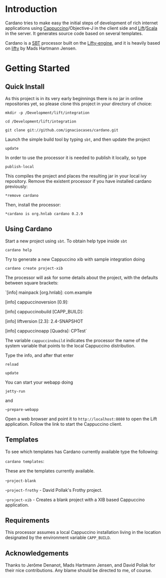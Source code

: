 Introduction
============
Cardano tries to make easy the initial steps of development of rich internet applications using [Cappuccino](http://cappuccino.org)/Objective-J in the client side and [Lift](http://liftweb.net)/[Scala](http://scala-lang.org/) in the server. It generates source code based on several templates.

Cardano is a [SBT](http://code.google.com/p/simple-build-tool/) processor built on the [Lifty-engine](http://lifty.github.com/), and it is heavily based on [lifty](http://lifty.github.com) by Mads Hartmann Jensen.

Getting Started
===============

Quick Install
-------------

As this project is in its very early beginnings there is no jar in online repositories yet, so please clone this project in your directory of choice:

`mkdir -p /Development/lift/integration`

`cd /Development/lift/integration`

`git clone git://github.com/ignaciocases/cardano.git`

Launch the simple build tool by typing `sbt`, and then update the project

`update`

In order to use the processor it is needed to publish it locally, so type

`publish-local`

This compiles the project and places the resulting jar in your local ivy repository. Remove the existent processor if you have installed cardano previously:

`*remove cardano`

Then, install the processor:

`*cardano is org.hnlab cardano 0.2.9`

Using Cardano
-------------
Start a new project using `sbt`. To obtain help type inside `sbt`

`cardano help`

Try to generate a new Cappuccino xib with sample integration doing

`cardano create project-xib`

The processor will ask for some details about the project, with the defaults between square brackets:

`[info] mainpack [org.hnlab]: com.example

[info] cappuccinoversion [0.9]: 

[info] cappuccinobuild [CAPP_BUILD]: 

[info] liftversion [2.3]: 2.4-SNAPSHOT

[info] cappuccinoapp [Quadra]: CPTest`

The variable `cappuccinobuild` indicates the processor the name of the system variable that points to the local Cappuccino distribution.

Type the info, and after that enter

`reload`

`update`

You can start your webapp doing

`jetty-run`

and

`~prepare-webapp`

Open a web browser and point it to `http://localhost:8080` to open the Lift application. Follow the link to start the Cappuccino client.

Templates
---------

To see which templates has Cardano currently available type the following:

`cardano templates`:

These are the templates currently available.

-`project-blank`

-`project-frothy` - David Pollak's Frothy project.

-`project-xib` - Creates a blank project with a XIB based Cappuccino application.

Requirements
------------

This processor assumes a local Cappuccino installation living in the location designated by the environment variable `CAPP_BUILD`.

Acknowledgements
----------------

Thanks to Jerôme Denanot, Mads Hartmann Jensen, and David Pollak for their nice contributions. Any blame should be directed to me, of course.